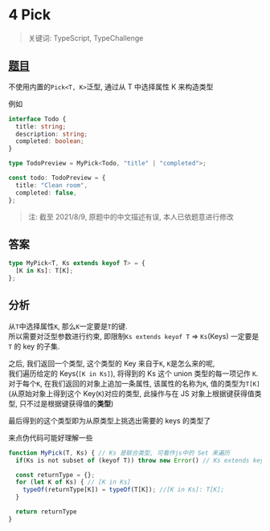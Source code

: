 # 4 Pick

> 关键词: TypeScript, TypeChallenge

## [题目](https://github.com/type-challenges/type-challenges/blob/master/questions/4-easy-pick/README.zh-CN.md)

不使用内置的`Pick<T, K>`泛型, 通过从 T 中选择属性 K 来构造类型

例如

```ts
interface Todo {
  title: string;
  description: string;
  completed: boolean;
}

type TodoPreview = MyPick<Todo, "title" | "completed">;

const todo: TodoPreview = {
  title: "Clean room",
  completed: false,
};
```

> 注: 截至 2021/8/9, 原题中的中文描述有误, 本人已依题意进行修改

## 答案

```ts
type MyPick<T, Ks extends keyof T> = {
  [K in Ks]: T[K];
};
```

## 分析

从`T`中选择属性`K`, 那么`K`一定要是`T`的键.  
所以需要对泛型参数进行约束, 即限制`Ks extends keyof T` => `Ks`(Keys) 一定要是 `T` 的 key 的子集.

之后, 我们返回一个类型, 这个类型的 Key 来自于`K`, `K`是怎么来的呢,  
我们遍历给定的 Keys(`[K in Ks]`), 将得到的 Ks 这个 union 类型的每一项记作 `K`.  
对于每个`K`, 在我们返回的对象上追加一条属性, 该属性的名称为`K`, 值的类型为`T[K]`
(从原始对象上得到这个 Key(`K`)对应的类型, 此操作与在 JS 对象上根据键获得值类型, 只不过是根据键获得值的**类型**)

最后得到的这个类型即为从原类型上挑选出需要的 keys 的类型了

来点伪代码可能好理解一些

```js
function MyPick(T, Ks) { // Ks 是联合类型, 可看作js中的 Set 来遍历
  if(Ks is not subset of (keyof T)) throw new Error() // Ks extends keyof T

  const returnType = {};
  for (let K of Ks) { // [K in Ks]
    typeOf(returnType[K]) = typeOf(T[K]); //[K in Ks]: T[K];
  }

  return returnType
}
```
